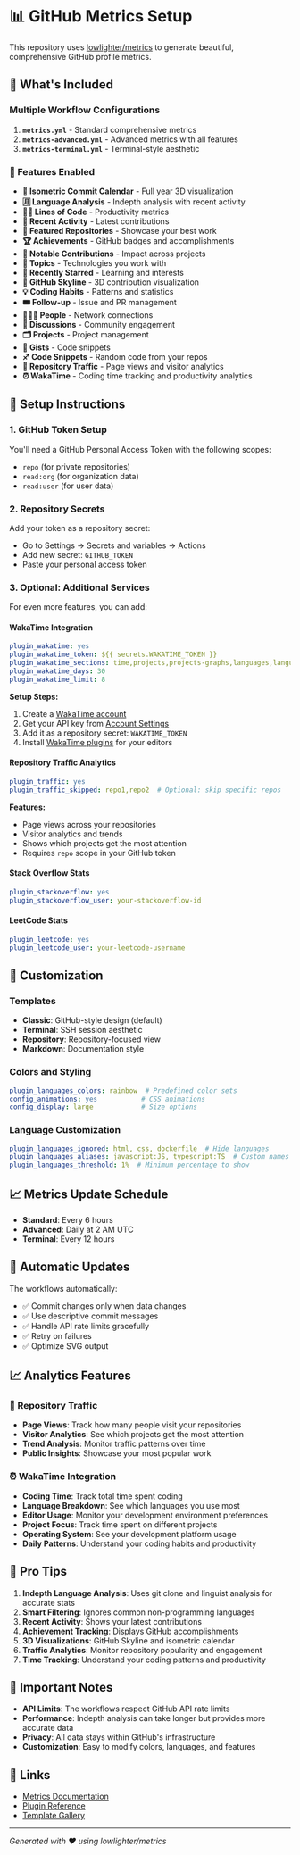 # 📊 GitHub Metrics Setup

This repository uses [lowlighter/metrics](https://github.com/lowlighter/metrics) to generate beautiful, comprehensive GitHub profile metrics.

## 🚀 What's Included

### Multiple Workflow Configurations

1. **`metrics.yml`** - Standard comprehensive metrics
2. **`metrics-advanced.yml`** - Advanced metrics with all features
3. **`metrics-terminal.yml`** - Terminal-style aesthetic

### 🎯 Features Enabled

- **📅 Isometric Commit Calendar** - Full year 3D visualization
- **🈷️ Language Analysis** - Indepth analysis with recent activity
- **👨‍💻 Lines of Code** - Productivity metrics
- **📰 Recent Activity** - Latest contributions
- **📓 Featured Repositories** - Showcase your best work
- **🏆 Achievements** - GitHub badges and accomplishments
- **🎩 Notable Contributions** - Impact across projects
- **📌 Topics** - Technologies you work with
- **🌟 Recently Starred** - Learning and interests
- **🌇 GitHub Skyline** - 3D contribution visualization
- **💡 Coding Habits** - Patterns and statistics
- **🎟️ Follow-up** - Issue and PR management
- **🧑‍🤝‍🧑 People** - Network connections
- **💬 Discussions** - Community engagement
- **🗂️ Projects** - Project management
- **🎫 Gists** - Code snippets
- **♐ Code Snippets** - Random code from your repos
- **🧮 Repository Traffic** - Page views and visitor analytics
- **⏰ WakaTime** - Coding time tracking and productivity analytics

## 🔧 Setup Instructions

### 1. GitHub Token Setup

You'll need a GitHub Personal Access Token with the following scopes:
- `repo` (for private repositories)
- `read:org` (for organization data)
- `read:user` (for user data)

### 2. Repository Secrets

Add your token as a repository secret:
- Go to Settings → Secrets and variables → Actions
- Add new secret: `GITHUB_TOKEN`
- Paste your personal access token

### 3. Optional: Additional Services

For even more features, you can add:

#### WakaTime Integration
```yaml
plugin_wakatime: yes
plugin_wakatime_token: ${{ secrets.WAKATIME_TOKEN }}
plugin_wakatime_sections: time,projects,projects-graphs,languages,languages-graphs,editors,os
plugin_wakatime_days: 30
plugin_wakatime_limit: 8
```

**Setup Steps:**
1. Create a [WakaTime account](https://wakatime.com)
2. Get your API key from [Account Settings](https://wakatime.com/settings/account)
3. Add it as a repository secret: `WAKATIME_TOKEN`
4. Install [WakaTime plugins](https://wakatime.com/plugins) for your editors

#### Repository Traffic Analytics
```yaml
plugin_traffic: yes
plugin_traffic_skipped: repo1,repo2  # Optional: skip specific repos
```

**Features:**
- Page views across your repositories
- Visitor analytics and trends
- Shows which projects get the most attention
- Requires `repo` scope in your GitHub token

#### Stack Overflow Stats
```yaml
plugin_stackoverflow: yes
plugin_stackoverflow_user: your-stackoverflow-id
```

#### LeetCode Stats
```yaml
plugin_leetcode: yes
plugin_leetcode_user: your-leetcode-username
```

## 🎨 Customization

### Templates
- **Classic**: GitHub-style design (default)
- **Terminal**: SSH session aesthetic
- **Repository**: Repository-focused view
- **Markdown**: Documentation style

### Colors and Styling
```yaml
plugin_languages_colors: rainbow  # Predefined color sets
config_animations: yes           # CSS animations
config_display: large            # Size options
```

### Language Customization
```yaml
plugin_languages_ignored: html, css, dockerfile  # Hide languages
plugin_languages_aliases: javascript:JS, typescript:TS  # Custom names
plugin_languages_threshold: 1%  # Minimum percentage to show
```

## 📈 Metrics Update Schedule

- **Standard**: Every 6 hours
- **Advanced**: Daily at 2 AM UTC
- **Terminal**: Every 12 hours

## 🔄 Automatic Updates

The workflows automatically:
- ✅ Commit changes only when data changes
- ✅ Use descriptive commit messages
- ✅ Handle API rate limits gracefully
- ✅ Retry on failures
- ✅ Optimize SVG output

## 📈 Analytics Features

### 🧮 Repository Traffic
- **Page Views**: Track how many people visit your repositories
- **Visitor Analytics**: See which projects get the most attention
- **Trend Analysis**: Monitor traffic patterns over time
- **Public Insights**: Showcase your most popular work

### ⏰ WakaTime Integration
- **Coding Time**: Track total time spent coding
- **Language Breakdown**: See which languages you use most
- **Editor Usage**: Monitor your development environment preferences
- **Project Focus**: Track time spent on different projects
- **Operating System**: See your development platform usage
- **Daily Patterns**: Understand your coding habits and productivity

## 🎯 Pro Tips

1. **Indepth Language Analysis**: Uses git clone and linguist analysis for accurate stats
2. **Smart Filtering**: Ignores common non-programming languages
3. **Recent Activity**: Shows your latest contributions
4. **Achievement Tracking**: Displays GitHub accomplishments
5. **3D Visualizations**: GitHub Skyline and isometric calendar
6. **Traffic Analytics**: Monitor repository popularity and engagement
7. **Time Tracking**: Understand your coding patterns and productivity

## 🚨 Important Notes

- **API Limits**: The workflows respect GitHub API rate limits
- **Performance**: Indepth analysis can take longer but provides more accurate data
- **Privacy**: All data stays within GitHub's infrastructure
- **Customization**: Easy to modify colors, languages, and features

## 🔗 Links

- [Metrics Documentation](https://github.com/lowlighter/metrics)
- [Plugin Reference](https://github.com/lowlighter/metrics/blob/master/README.md#-plugins)
- [Template Gallery](https://github.com/lowlighter/metrics/blob/master/README.md#-templates)

---

*Generated with ❤️ using lowlighter/metrics*